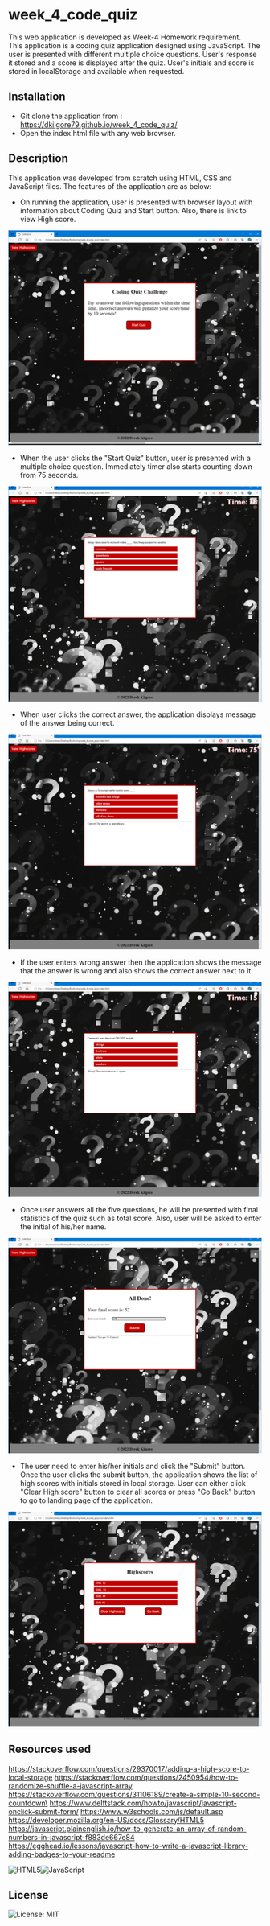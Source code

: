 # week_4_code_quiz

This web application is developed as Week-4 Homework requirement.  
This application is a coding quiz application designed using JavaScript. The user is presented with different multiple choice questions. 
User's response it stored and a score is displayed after the quiz.
User's initials and score is stored in localStorage and available when requested.


## Installation

- Git clone the application from : https://dkilgore79.github.io/week_4_code_quiz/
- Open the index.html file with any web browser.



## Description

This application was developed from scratch using HTML, CSS and JavaScript files. The features of the application are as below:

- On running the application, user is presented with browser layout with information about Coding Quiz and Start button. Also, there is link to view High score.

![Homepage](./assets/images/main%20page%20sample.png)

- When the user clicks the "Start Quiz" button, user is presented with a multiple choice question. Immediately timer also starts counting down from 75 seconds.

![Start of quiz](./assets/images/start%20button%20sample.png)

- When user clicks the correct answer, the application displays message of the answer being correct.

![Correct answer](./assets/images/correct%20sample.png)

- If the user enters wrong answer then the application shows the message that the answer is wrong and also shows the correct answer next to it.

![Wrong answer](./assets/images/wrong%20sample.png)

- Once user answers all the five questions, he will be presented with final statistics of the quiz such as total score. Also, user will be asked to enter the initial of his/her name.

![Quiz finish](./assets/images/final%20sample.png)

- The user need to enter his/her initials and click the "Submit" button. Once the user clicks the submit button, the application shows the list of high scores with initials stored in local storage. User can either click "Clear High score" button to clear all scores or press "Go Back" button to go to landing page of the application.

![High scores.](./assets/images/highscore%20sample.png)

## Resources used

https://stackoverflow.com/questions/29370017/adding-a-high-score-to-local-storage
https://stackoverflow.com/questions/2450954/how-to-randomize-shuffle-a-javascript-array
https://stackoverflow.com/questions/31106189/create-a-simple-10-second-countdown\
https://www.delftstack.com/howto/javascript/javascript-onclick-submit-form/
https://www.w3schools.com/js/default.asp
https://developer.mozilla.org/en-US/docs/Glossary/HTML5
https://javascript.plainenglish.io/how-to-generate-an-array-of-random-numbers-in-javascript-f883de667e84
https://egghead.io/lessons/javascript-how-to-write-a-javascript-library-adding-badges-to-your-readme





![HTML5](https://img.shields.io/badge/html5-%23E34F26.svg?style=for-the-badge&logo=html5&logoColor=white)![JavaScript](https://img.shields.io/badge/javascript-%23323330.svg?style=for-the-badge&logo=javascript&logoColor=%23F7DF1E)

## License
![License: MIT](https://img.shields.io/badge/License-MIT-yellow.svg)